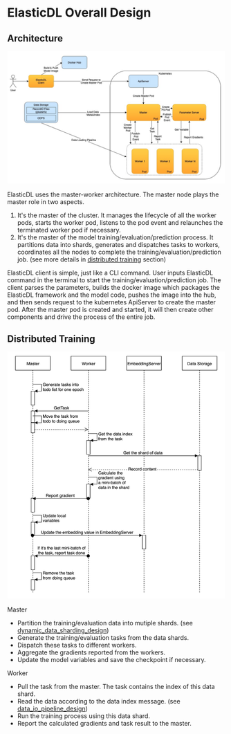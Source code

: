 # ElasticDL Overall Design

## Architecture

![architecture](../images/architecture.jpg)

ElasticDL uses the master-worker architecture. The master node plays the master
role in two aspects.

1. It's the master of the cluster. It manages the lifecycle of all the worker
pods, starts the worker pod, listens to the pod event and relaunches the
terminated worker pod if necessary.
1. It's the master of the model training/evaluation/prediction process. It
partitions data into shards, generates and dispatches tasks to workers,
coordinates all the nodes to complete the training/evaluation/prediction job.
(see more details in [distributed training](#Distributed-Training) section)

ElasticDL client is simple, just like a CLI command. User inputs ElasticDL
command in the terminal to start the training/evaluation/prediction job. The
client parses the parameters, builds the docker image which packages the
ElasticDL framework and the model code, pushes the image into the hub, and then
sends request to the kubernetes ApiServer to create the master pod. After the
master pod is created and started, it will then create other components and
drive the process of the entire job.

## Distributed Training

![distributed_training_sequence](../images/distributed_training_sequence.jpg)

Master

- Partition the training/evaluation data into mutiple shards. (see
[dynamic_data_sharding_design](dynamic_data_sharding.md))
- Generate the training/evaluation tasks from the data shards.
- Dispatch these tasks to different workers.
- Aggregate the gradients reported from the workers.
- Update the model variables and save the checkpoint if necessary.

Worker

- Pull the task from the master. The task contains the index of this data
shard.
- Read the data according to the data index message. (see
[data_io_pipeline_design](data_io_pipeline.md))
- Run the training process using this data shard.
- Report the calculated gradients and task result to the master.
